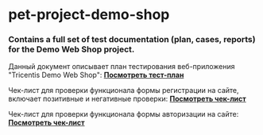 # pet-project-demo-shop
### Contains a full set of test documentation (plan, cases, reports) for the Demo Web Shop project.
Данный документ описывает план тестирования веб-приложения "Tricentis Demo Web Shop":
**[Посмотреть тест-план](Test-plan.md)**

Чек-лист для проверки функционала формы регистрации на сайте, включает позитивные и негативные проверки: 
**[Посмотреть чек-лист](Reg_check-list.md)**

Чек-лист для проверки функционала формы авторизации на сайте: 
**[Посмотреть чек-лист](Log_in_check-list.md)**
